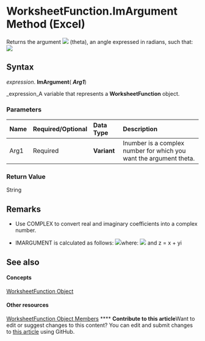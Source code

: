 
# WorksheetFunction.ImArgument Method (Excel)

Returns the argument 
![](..\images\theta_ZA06052070.gif) (theta), an angle expressed in radians, such that:
![](..\images\awfimar1_ZA06051153.gif)




## Syntax

 _expression_. **ImArgument**( **_Arg1_**)

 _expression_A variable that represents a  **WorksheetFunction** object.


### Parameters



|**Name**|**Required/Optional**|**Data Type**|**Description**|
|:-----|:-----|:-----|:-----|
|Arg1|Required| **Variant**|Inumber is a complex number for which you want the argument theta.|

### Return Value

String


## Remarks




- Use COMPLEX to convert real and imaginary coefficients into a complex number.
    
- IMARGUMENT is calculated as follows:
![](..\images\awfimar2_ZA06051154.gif)where: 
![](..\images\awfimar3_ZA06051155.gif) and z = x + yi
    

## See also


#### Concepts


 [WorksheetFunction Object](7b1d5639-363d-632c-2cf0-2232562646b6.md)
#### Other resources


 [WorksheetFunction Object Members](6811ca87-4b53-0bff-88c9-30bf7497879a.md)
****   **Contribute to this article**Want to edit or suggest changes to this content? You can edit and submit changes to  [this article](https://github.com/jhershey00/VBA_Excel_Test/OpenXMLCon/articles/ac1e721a-edfe-0287-afa1-509f5c437cd8.md) using GitHub.

